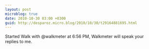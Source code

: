 ```yaml
---
layout: post
microblog: true
date: 2010-10-30 03:00 +0300
guid: http://desparoz.micro.blog/2010/10/30/t29164881695.html
---
```

Started Walk with @walkmeter at 6:56 PM, Walkmeter will speak your replies to me.
